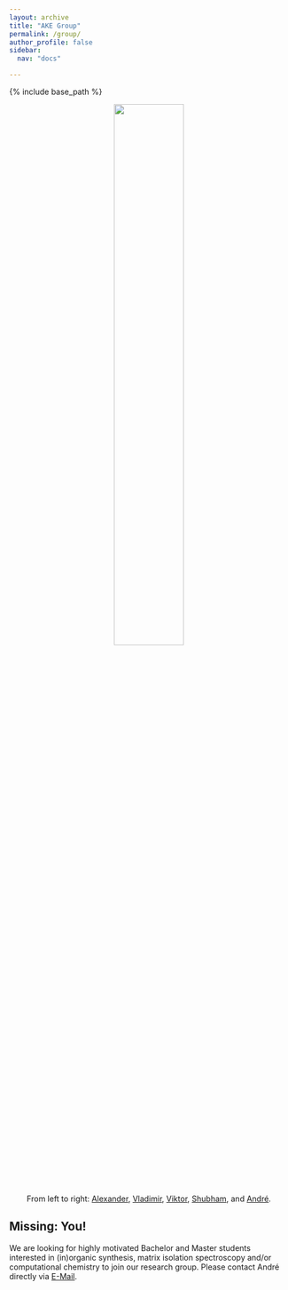 ```yaml
---
layout: archive
title: "AKE Group"
permalink: /group/
author_profile: false
sidebar:
  nav: "docs"

---
```

{% include base_path %}

<p align="center">
  <img width="50%" height="auto" src="https://AKEckhardt.github.io/images/group_2023.jpg">
</p>  
<p style='text-align: center;'>From left to right: 
<a href="https://www.eckhardt-lab.ruhr-uni-bochum.de/akegroup/Alumni/">Alexander</a>, 
<a href="https://www.eckhardt-lab.ruhr-uni-bochum.de/akegroup/VladimirDrabkin/">Vladimir</a>, 
<a href="https://www.eckhardt-lab.ruhr-uni-bochum.de/akegroup/ViktorPaczelt/">Viktor</a>,  
<a href="https://www.eckhardt-lab.ruhr-uni-bochum.de/akegroup/Alumni/">Shubham</a>, 
and <a href="https://www.eckhardt-lab.ruhr-uni-bochum.de/akegroup/ake/">André</a>. 
</p>



Missing: You!
------
We are looking for highly motivated Bachelor and Master students interested in (in)organic synthesis, matrix isolation spectroscopy and/or computational chemistry to join our research group. Please contact André directly via <a href="mailto:Andre.Eckhardt@rub.de">E-Mail</a>.






